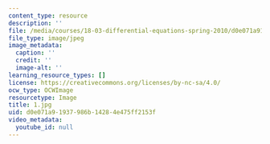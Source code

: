 ```yaml
---
content_type: resource
description: ''
file: /media/courses/18-03-differential-equations-spring-2010/d0e071a91937986b14284e475ff2153f_1.jpg
file_type: image/jpeg
image_metadata:
  caption: ''
  credit: ''
  image-alt: ''
learning_resource_types: []
license: https://creativecommons.org/licenses/by-nc-sa/4.0/
ocw_type: OCWImage
resourcetype: Image
title: 1.jpg
uid: d0e071a9-1937-986b-1428-4e475ff2153f
video_metadata:
  youtube_id: null
---
```

